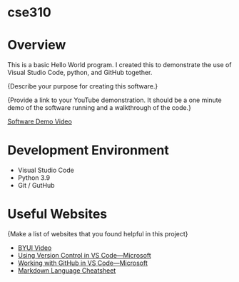 # cse310
# Overview

This is a basic Hello World program. I created this to demonstrate the use of Visual Studio Code, python, and GitHub together.

{Describe your purpose for creating this software.}

{Provide a link to your YouTube demonstration.  It should be a one minute demo of the software running and a walkthrough of the code.}

[Software Demo Video](http://youtube.link.goes.here)

# Development Environment

* Visual Studio Code
* Python 3.9
* Git / GutHub
# Useful Websites

{Make a list of websites that you found helpful in this project}
* [BYUI Video](https://video.byui.edu/media/t/1_zyyx43ke)
* [Using Version Control in VS Code—Microsoft](https://code.visualstudio.com/docs/editor/versioncontrol)
* [Working with GitHub in VS Code—Microsoft](https://code.visualstudio.com/docs/editor/github)
* [ Markdown Language Cheatsheet](https://www.markdownguide.org/cheat-sheet/)

